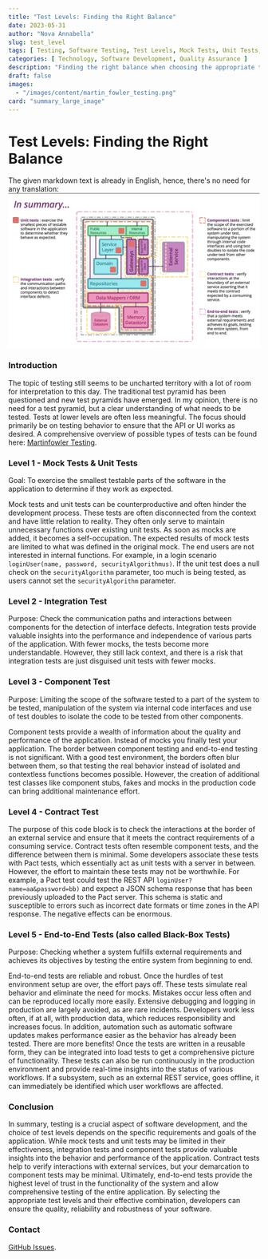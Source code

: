 ```yaml
---
title: "Test Levels: Finding the Right Balance"
date: 2023-05-31
author: "Nova Annabella"
slug: test_level
tags: [ Testing, Software Testing, Test Levels, Mock Tests, Unit Tests, Integration Tests, Component Tests, Contract Tests, End-to-End Tests ]
categories: [ Technology, Software Development, Quality Assurance ]
description: "Finding the right balance when choosing the appropriate test levels for software testing"
draft: false
images:
  - "/images/content/martin_fowler_testing.png"
card: "summary_large_image"
---
```



# Test Levels: Finding the Right Balance

The given markdown text is already in English, hence, there's no need for any translation:
[![testebenen](/images/content/martin_fowler_testing.png)](https://martinfowler.com/articles/microservice-testing/)

### Introduction

The topic of testing still seems to be uncharted territory with a lot of room for interpretation to this day. The traditional test pyramid has been questioned and new test pyramids have emerged. In my opinion, there is no need for a test pyramid, but a clear understanding of what needs to be tested. Tests at lower levels are often less meaningful. The focus should primarily be on testing behavior to ensure that the 
API
or UI works as desired. A comprehensive overview of possible types of tests can be found here:
[Martinfowler Testing](https://martinfowler.com/articles/microservice-testing/).


### Level 1 - Mock Tests & Unit Tests

Goal: To exercise the smallest testable parts of the software in the application to determine if they work as expected.

Mock tests and unit tests can be counterproductive and often hinder the development process. These tests are often
disconnected from the context and have little relation to reality. They often only serve to maintain unnecessary functions over existing
unit tests. As soon as mocks are added, it becomes a self-occupation. The expected
results of mock tests are limited to what was defined in the original mock. The end users
are not interested in internal functions. For example, in a
login scenario `loginUser(name, password, securityAlgorithmus)`. If the unit test does a null check on
the `securityAlgorithm` parameter, too much is being tested, as users cannot
set the `securityAlgorithm` parameter.


### Level 2 - Integration Test

Purpose: Check the communication paths and interactions between components for the detection of interface defects.
Integration tests provide valuable insights into the performance and independence of various parts of the application.
With fewer mocks, the tests become more understandable. However, they still lack context, and there is a risk that
integration tests are just disguised unit tests with fewer mocks.

### Level 3 - Component Test

Purpose: Limiting the scope of the software tested to a part of the system to be tested, manipulation of the system
via internal code interfaces and use of test doubles to isolate the code to be tested from other
components.

Component tests provide a wealth of information about the quality and performance of the application. Instead of
mocks you finally test your application. The border between component testing and end-to-end testing is not
significant. With a good test environment, the borders often blur between them, so that testing the real
behavior instead of isolated and contextless functions becomes possible. However, the creation of additional
test classes like component stubs, fakes and mocks in the production code can bring additional maintenance effort.


### Level 4 - Contract Test

The purpose of this code block is to check the interactions at the border of an external service and ensure that it
meets the contract requirements of a consuming service. Contract tests often resemble component tests, and the
difference between them is minimal. Some developers associate these tests with Pact tests, which essentially act as unit
tests with a server in between. However, the effort to maintain these tests may not be worthwhile. For example, a Pact
test could test the REST API `loginUser?name=aa&password=bb)` and expect a JSON schema response that has been previously
uploaded to the Pact server. This schema is static and susceptible to errors such as incorrect date formats or time
zones in the API response. The negative effects can be enormous.

### Level 5 - End-to-End Tests (also called Black-Box Tests)

Purpose: Checking whether a system fulfills external requirements and achieves its objectives by testing the entire system from beginning to end.

End-to-end tests are reliable and robust. Once the hurdles of test environment setup are over, the effort pays off. These tests simulate real behavior and eliminate the need for mocks. Mistakes occur less often and can be reproduced locally more easily. Extensive debugging and logging in production are largely avoided, as are rare incidents. Developers work less often, if at all, with production data, which reduces responsibility and increases focus. In addition, automation such as automatic software updates makes performance easier as the behavior has already been tested. There are more benefits! Once the tests are written in a reusable form, they can be integrated into load tests to get a comprehensive picture of functionality. These tests can also be run continuously in the production environment and provide real-time insights into the status of various workflows. If a subsystem, such as an external REST service, goes offline, it can immediately be identified which user workflows are affected.


### Conclusion

In summary, testing is a crucial aspect of software development, and the choice of test levels depends on the specific requirements and goals of the application. While mock tests and unit tests may be limited in their effectiveness, integration tests and component tests provide valuable insights into the behavior and performance of the application. Contract tests help to verify interactions with external services, but your demarcation to component tests may be minimal. Ultimately, end-to-end tests provide the highest level of trust in the functionality of the system and allow comprehensive testing of the entire application. By selecting the appropriate test levels and their effective combination, developers can ensure the quality, reliability and robustness of your software.

### Contact

[GitHub Issues](https://github.com/NovaAnnabella/the_unspoken/issues/new/choose).

